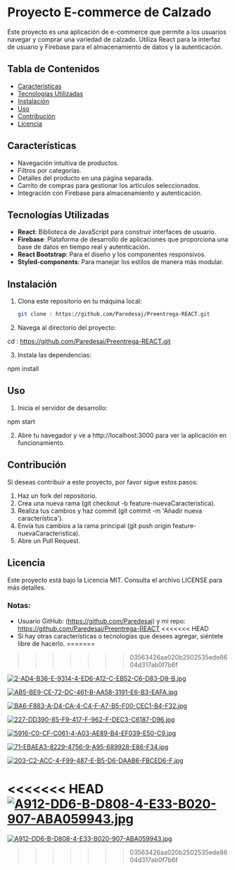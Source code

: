 # Proyecto E-commerce de Calzado

Este proyecto es una aplicación de e-commerce que permite a los usuarios navegar y comprar una variedad de calzado. Utiliza React para la interfaz de usuario y Firebase para el almacenamiento de datos y la autenticación.

## Tabla de Contenidos

- [Características](#características)
- [Tecnologías Utilizadas](#tecnologías-utilizadas)
- [Instalación](#instalación)
- [Uso](#uso)
- [Contribución](#contribución)
- [Licencia](#licencia)

## Características

- Navegación intuitiva de productos.
- Filtros por categorías.
- Detalles del producto en una página separada.
- Carrito de compras para gestionar los artículos seleccionados.
- Integración con Firebase para almacenamiento y autenticación.

## Tecnologías Utilizadas

- **React**: Biblioteca de JavaScript para construir interfaces de usuario.
- **Firebase**: Plataforma de desarrollo de aplicaciones que proporciona una base de datos en tiempo real y autenticación.
- **React Bootstrap**: Para el diseño y los componentes responsivos.
- **Styled-components**: Para manejar los estilos de manera más modular.

## Instalación

1. Clona este repositorio en tu máquina local:
   ```bash
   git clone : https://github.com/Paredesaj/Preentrega-REACT.git

2. Navega al directorio del proyecto:

cd : https://github.com/Paredesaj/Preentrega-REACT.git

3. Instala las dependencias:

npm install

## Uso

1. Inicia el servidor de desarrollo:

npm start

2. Abre tu navegador y ve a http://localhost:3000 para ver la aplicación en funcionamiento.

## Contribución
Si deseas contribuir a este proyecto, por favor sigue estos pasos:

1. Haz un fork del repositorio.
2. Crea una nueva rama (git checkout -b feature-nuevaCaracteristica).
3. Realiza tus cambios y haz commit (git commit -m 'Añadir nueva característica').
4. Envía tus cambios a la rama principal (git push origin feature-nuevaCaracteristica).
5. Abre un Pull Request.

## Licencia
Este proyecto está bajo la Licencia MIT. Consulta el archivo LICENSE para más detalles.

### Notas:
- Usuario GitHub: (https://github.com/Paredesaj) y mi repo: https://github.com/Paredesaj/Preentrega-REACT 
<<<<<<< HEAD
- Si hay otras características o tecnologías que desees agregar, siéntete libre de hacerlo.
=======
>>>>>>> 03563426aa020b2502535ede8604d317ab0f7b6f

[![2-AD4-B36-E-9314-4-ED6-A12-C-EB52-C6-D83-D8-B.jpg](https://i.postimg.cc/sgWNVvXJ/2-AD4-B36-E-9314-4-ED6-A12-C-EB52-C6-D83-D8-B.jpg)](https://postimg.cc/Wd2n8p0D)

[![AB5-BE9-CE-72-DC-461-B-AA58-3191-E6-B3-EAFA.jpg](https://i.postimg.cc/WbF9nhMP/AB5-BE9-CE-72-DC-461-B-AA58-3191-E6-B3-EAFA.jpg)](https://postimg.cc/kBCFMM1j)

[![BA6-F883-A-D4-CA-4-C4-F-A7-B5-F00-CEC1-B4-F32.jpg](https://i.postimg.cc/5Nhskb3Q/BA6-F883-A-D4-CA-4-C4-F-A7-B5-F00-CEC1-B4-F32.jpg)](https://postimg.cc/0bCGzgh9)

[![227-DD390-85-F9-417-F-962-F-DEC3-C6187-D96.jpg](https://i.postimg.cc/mZ6XCQ1w/227-DD390-85-F9-417-F-962-F-DEC3-C6187-D96.jpg)](https://postimg.cc/0rD0qKfM)

[![5916-C0-CF-C061-4-A03-AE89-B4-EF039-E50-C9.jpg](https://i.postimg.cc/V6kgb6Yp/5916-C0-CF-C061-4-A03-AE89-B4-EF039-E50-C9.jpg)](https://postimg.cc/67FnkB4f)

[![71-EBAEA3-8229-4756-9-A95-689928-E86-F34.jpg](https://i.postimg.cc/1XTvSQ1T/71-EBAEA3-8229-4756-9-A95-689928-E86-F34.jpg)](https://postimg.cc/tn33d8Tt)

[![203-C2-ACC-4-F99-487-E-B5-D6-DAAB6-FBCED6-F.jpg](https://i.postimg.cc/pr2ZzJD2/203-C2-ACC-4-F99-487-E-B5-D6-DAAB6-FBCED6-F.jpg)](https://postimg.cc/47SVTtLM)

<<<<<<< HEAD
[![A912-DD6-B-D808-4-E33-B020-907-ABA059943.jpg](https://i.postimg.cc/GprqdK6c/A912-DD6-B-D808-4-E33-B020-907-ABA059943.jpg)](https://postimg.cc/BjYxCTqy)
=======
[![A912-DD6-B-D808-4-E33-B020-907-ABA059943.jpg](https://i.postimg.cc/GprqdK6c/A912-DD6-B-D808-4-E33-B020-907-ABA059943.jpg)](https://postimg.cc/BjYxCTqy)
>>>>>>> 03563426aa020b2502535ede8604d317ab0f7b6f

